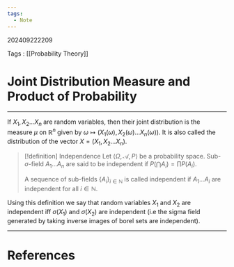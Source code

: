 ```yaml
---
tags:
  - Note
---
```

202409222209

Tags : [[Probability Theory]]
# Joint Distribution Measure and Product of Probability
---
If $X_{1},X_{2}\dots X_n$ are random variables, then their joint distribution is the measure $\mu$ on $\mathbb{R}^n$ given by $\omega \mapsto (X_{1}(\omega ), X_{2}(\omega)\dots X_{n}(\omega))$. It is also called the distribution of the vector $X=(X_{1},X_{2}\dots X_{n})$. 

>[!definition] Independence
>Let $\langle \Omega, \mathcal{A}, P\rangle$ be a probability space. Sub-$\sigma$-field $A_{1}\dots A_{n}$ are said to be independent if $P\left( \bigcap A_{i} \right)=\prod P(A_{i})$.
>
>A sequence of sub-fields $\{ A_{i} \}_{i\in\mathbb{N}}$ is called independent if $A_{1}\dots A_{i}$ are independent for all $i\in \mathbb{N}$.

Using this definition we say that random variables $X_{1}$ and $X_{2}$ are independent iff $\sigma(X_{1})$ and $\sigma(X_{2})$ are independent (i.e the sigma field generated by taking inverse images of borel sets are independent).





---
# References
